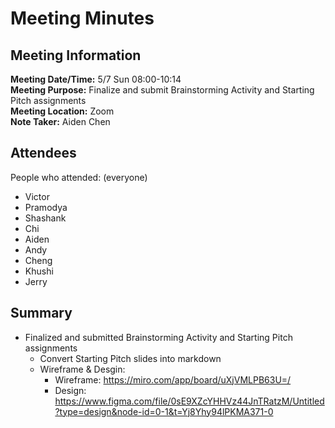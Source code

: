 # Meeting Minutes
## Meeting Information
**Meeting Date/Time:** 5/7 Sun 08:00-10:14 <br>
**Meeting Purpose:** Finalize and submit Brainstorming Activity and Starting Pitch assignments <br>
**Meeting Location:** Zoom <br>
**Note Taker:** Aiden Chen  <br>

## Attendees
People who attended:
(everyone)
- Victor
- Pramodya
- Shashank
- Chi
- Aiden
- Andy
- Cheng
- Khushi
- Jerry

## Summary

- Finalized and submitted Brainstorming Activity and Starting Pitch assignments
  - Convert Starting Pitch slides into markdown
  - Wireframe & Desgin: 
    - Wireframe: https://miro.com/app/board/uXjVMLPB63U=/
    - Design: https://www.figma.com/file/0sE9XZcYHHVz44JnTRatzM/Untitled?type=design&node-id=0-1&t=Yj8Yhy94lPKMA371-0
